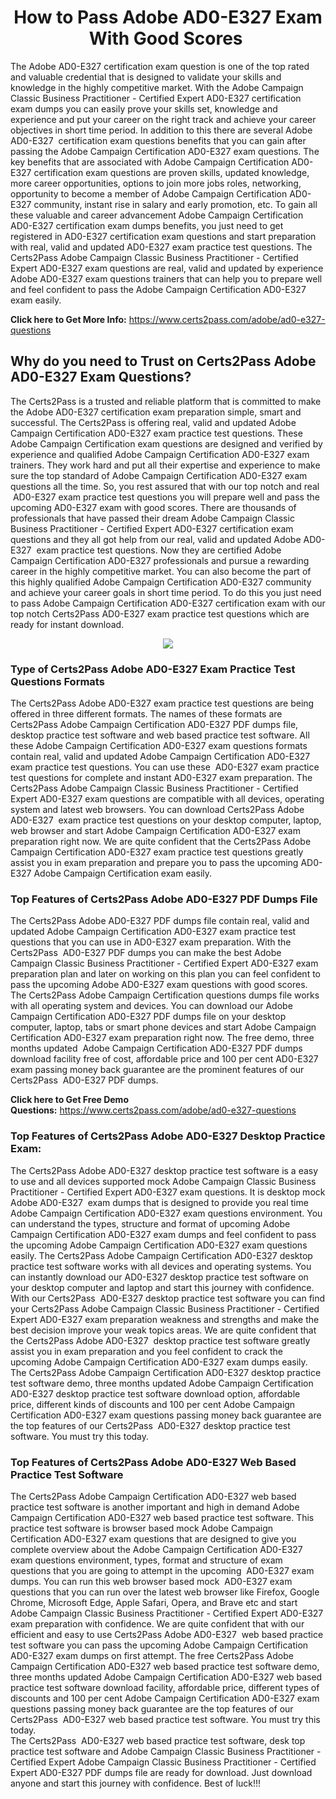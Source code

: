 <h1 style="text-align: center;"><strong>How to Pass Adobe AD0-E327 Exam With Good Scores </strong></h1>

<p>The Adobe AD0-E327 certification exam question is one of the top rated and valuable credential that is designed to validate your skills and knowledge in the highly competitive market. With the Adobe Campaign Classic Business Practitioner - Certified Expert AD0-E327 certification exam dumps you can easily prove your skills set, knowledge and experience and put your career on the right track and achieve your career objectives in short time period. In addition to this there are several Adobe AD0-E327  certification exam questions benefits that you can gain after passing the Adobe Campaign Certification AD0-E327 exam questions. The key benefits that are associated with Adobe Campaign Certification AD0-E327 certification exam questions are proven skills, updated knowledge, more career opportunities, options to join more jobs roles, networking, opportunity to become a member of Adobe Campaign Certification AD0-E327 community, instant rise in salary and early promotion, etc. To gain all these valuable and career advancement Adobe Campaign Certification AD0-E327 certification exam dumps benefits, you just need to get registered in AD0-E327 certification exam questions and start preparation with real, valid and updated AD0-E327 exam practice test questions. The Certs2Pass Adobe Campaign Classic Business Practitioner - Certified Expert AD0-E327 exam questions are real, valid and updated by experience Adobe AD0-E327 exam questions trainers that can help you to prepare well and feel confident to pass the Adobe Campaign Certification AD0-E327 exam easily.</p>

<p><strong>Click here to Get More Info:</strong> <a href="https://www.certs2pass.com/adobe/ad0-e327-questions">https://www.certs2pass.com/adobe/ad0-e327-questions</a></p>

<h2><strong>Why do you need to Trust on Certs2Pass Adobe AD0-E327 Exam Questions?</strong></h2>

<p>The Certs2Pass is a trusted and reliable platform that is committed to make the Adobe AD0-E327 certification exam preparation simple, smart and successful. The Certs2Pass is offering real, valid and updated Adobe Campaign Certification AD0-E327 exam practice test questions. These Adobe Campaign Certification exam questions are designed and verified by experience and qualified Adobe Campaign Certification AD0-E327 exam trainers. They work hard and put all their expertise and experience to make sure the top standard of Adobe Campaign Certification AD0-E327 exam questions all the time. So, you rest assured that with our top notch and real  AD0-E327 exam practice test questions you will prepare well and pass the upcoming AD0-E327 exam with good scores. There are thousands of professionals that have passed their dream Adobe Campaign Classic Business Practitioner - Certified Expert AD0-E327 certification exam questions and they all got help from our real, valid and updated Adobe AD0-E327  exam practice test questions. Now they are certified Adobe Campaign Certification AD0-E327 professionals and pursue a rewarding career in the highly competitive market. You can also become the part of this highly qualified Adobe Campaign Certification AD0-E327 community and achieve your career goals in short time period. To do this you just need to pass Adobe Campaign Certification AD0-E327 certification exam with our top notch Certs2Pass AD0-E327 exam practice test questions which are ready for instant download.</p>

<p style="text-align: center;"><img src="https://i.ibb.co/KqxymRr/161103-143.jpg" /></p>

<h3><strong>Type of Certs2Pass Adobe AD0-E327 Exam Practice Test Questions Formats</strong></h3>

<p>The Certs2Pass Adobe AD0-E327 exam practice test questions are being offered in three different formats. The names of these formats are Certs2Pass Adobe Campaign Certification AD0-E327 PDF dumps file, desktop practice test software and web based practice test software. All these Adobe Campaign Certification AD0-E327 exam questions formats contain real, valid and updated Adobe Campaign Certification AD0-E327 exam practice test questions. You can use these  AD0-E327 exam practice test questions for complete and instant AD0-E327 exam preparation. The Certs2Pass Adobe Campaign Classic Business Practitioner - Certified Expert AD0-E327 exam questions are compatible with all devices, operating system and latest web browsers. You can download Certs2Pass Adobe AD0-E327  exam practice test questions on your desktop computer, laptop, web browser and start Adobe Campaign Certification AD0-E327 exam preparation right now. We are quite confident that the Certs2Pass Adobe Campaign Certification AD0-E327 exam practice test questions greatly assist you in exam preparation and prepare you to pass the upcoming AD0-E327 Adobe Campaign Certification exam easily.</p>

<h3><strong>Top Features of Certs2Pass Adobe AD0-E327 PDF Dumps File</strong></h3>

<p>The Certs2Pass Adobe AD0-E327 PDF dumps file contain real, valid and updated Adobe Campaign Certification AD0-E327 exam practice test questions that you can use in AD0-E327 exam preparation. With the Certs2Pass  AD0-E327 PDF dumps you can make the best Adobe Campaign Classic Business Practitioner - Certified Expert AD0-E327 exam preparation plan and later on working on this plan you can feel confident to pass the upcoming Adobe AD0-E327 exam questions with good scores. The Certs2Pass Adobe Campaign Certification questions dumps file works with all operating system and devices. You can download our Adobe Campaign Certification AD0-E327 PDF dumps file on your desktop computer, laptop, tabs or smart phone devices and start Adobe Campaign Certification AD0-E327 exam preparation right now. The free demo, three months updated  Adobe Campaign Certification AD0-E327 PDF dumps download facility free of cost, affordable price and 100 per cent AD0-E327 exam passing money back guarantee are the prominent features of our Certs2Pass  AD0-E327 PDF dumps.</p>

<p><strong>Click here to Get Free Demo Questions:</strong> <a href="https://www.certs2pass.com/adobe/ad0-e327-questions">https://www.certs2pass.com/adobe/ad0-e327-questions</a></p>

<h3><strong>Top Features of Certs2Pass Adobe AD0-E327 Desktop Practice Exam:</strong></h3>

<p>The Certs2Pass Adobe AD0-E327 desktop practice test software is a easy to use and all devices supported mock Adobe Campaign Classic Business Practitioner - Certified Expert AD0-E327 exam questions. It is desktop mock Adobe AD0-E327  exam dumps that is designed to provide you real time Adobe Campaign Certification AD0-E327 exam questions environment. You can understand the types, structure and format of upcoming Adobe Campaign Certification AD0-E327 exam dumps and feel confident to pass the upcoming Adobe Campaign Certification AD0-E327 exam questions easily. The Certs2Pass Adobe Campaign Certification AD0-E327 desktop practice test software works with all devices and operating systems. You can instantly download our AD0-E327 desktop practice test software on your desktop computer and laptop and start this journey with confidence. With our Certs2Pass  AD0-E327 desktop practice test software you can find your Certs2Pass Adobe Campaign Classic Business Practitioner - Certified Expert AD0-E327 exam preparation weakness and strengths and make the best decision improve your weak topics areas. We are quite confident that the Certs2Pass Adobe AD0-E327  desktop practice test software greatly assist you in exam preparation and you feel confident to crack the upcoming Adobe Campaign Certification AD0-E327 exam dumps easily. The Certs2Pass Adobe Campaign Certification AD0-E327 desktop practice test software demo, three months updated Adobe Campaign Certification AD0-E327 desktop practice test software download option, affordable price, different kinds of discounts and 100 per cent Adobe Campaign Certification AD0-E327 exam questions passing money back guarantee are the top features of our Certs2Pass  AD0-E327 desktop practice test software. You must try this today.</p>

<h3><strong>Top Features of Certs2Pass Adobe AD0-E327 Web Based Practice Test Software </strong></h3>

<p>The Certs2Pass Adobe Campaign Certification AD0-E327 web based practice test software is another important and high in demand Adobe Campaign Certification AD0-E327 web based practice test software. This practice test software is browser based mock Adobe Campaign Certification AD0-E327 exam questions that are designed to give you complete overview about the Adobe Campaign Certification AD0-E327 exam questions environment, types, format and structure of exam questions that you are going to attempt in the upcoming  AD0-E327 exam dumps. You can run this web browser based mock  AD0-E327 exam questions that you can run over the latest web browser like Firefox, Google Chrome, Microsoft Edge, Apple Safari, Opera, and Brave etc and start Adobe Campaign Classic Business Practitioner - Certified Expert AD0-E327 exam preparation with confidence. We are quite confident that with our efficient and easy to use Certs2Pass Adobe AD0-E327  web based practice test software you can pass the upcoming Adobe Campaign Certification AD0-E327 exam dumps on first attempt. The free Certs2Pass Adobe Campaign Certification AD0-E327 web based practice test software demo, three months updated Adobe Campaign Certification AD0-E327 web based practice test software download facility, affordable price, different types of discounts and 100 per cent Adobe Campaign Certification AD0-E327 exam questions passing money back guarantee are the top features of our Certs2Pass  AD0-E327 web based practice test software. You must try this today.<br />
The Certs2Pass  AD0-E327 web based practice test software, desk top practice test software and Adobe Campaign Classic Business Practitioner - Certified Expert Adobe Campaign Classic Business Practitioner - Certified Expert AD0-E327 PDF dumps file are ready for download. Just download anyone and start this journey with confidence. Best of luck!!!</p>
